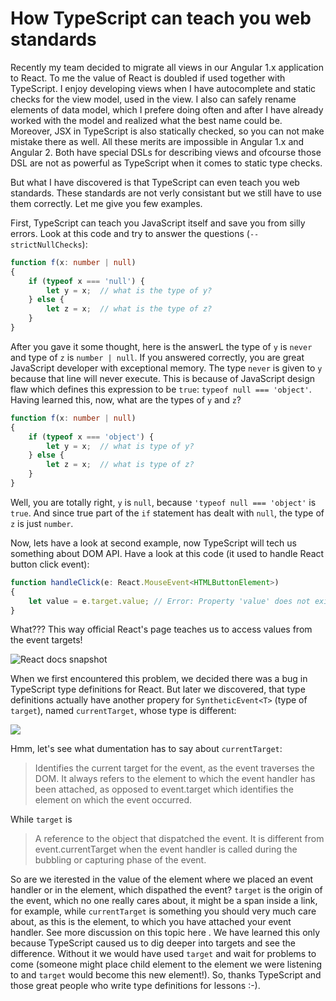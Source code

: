 # How TypeScript can teach you web standards

Recently my team decided to migrate all views in our Angular 1.x application to React. To me the value of React is doubled if used together with TypeScript. I enjoy developing views when I have autocomplete and static checks for the view model, used in the view. I also can safely rename  elements of data model, which I prefere doing often and after I have already worked with the model and realized what the best name could be. Moreover, JSX in TypeScript is also statically checked, so you can not make mistake there as well. All these merits are impossible in Angular 1.x and Angular 2. Both have special DSLs for describing views and ofcourse those DSL are not as powerful as TypeScript when it comes to static type checks.

But what I have discovered is that TypeScript can even teach you web standards. These standards are not verly consistant but we still have to use them correctly. Let me give you few examples. 

First, TypeScript can teach you JavaScript itself and save you from silly errors. Look at this code and try to answer the questions (`--strictNullChecks`):

```ts
function f(x: number | null)
{
    if (typeof x === 'null') {
        let y = x;  // what is the type of y?
    } else {
        let z = x;  // what is the type of z?
    }
}
```

After you gave it some thought, here is the answerL the type of `y` is `never` and type of `z` is `number | null`. If you answered correctly, you are great JavaScript developer with exceptional memory. The type `never` is given to `y` because that line will never execute. This is because of JavaScript design flaw which defines this expression to be `true`: `typeof null === 'object'`. Having learned this, now, what are the types of `y` and `z`?

```ts
function f(x: number | null)
{
    if (typeof x === 'object') {
        let y = x;  // what is type of y?
    } else {
        let z = x;  // what is type of z?
    }
}
```

Well, you are totally right, `y` is `null`, because `'typeof null === 'object'` is `true`. And since true part of the `if` statement has dealt with `null`, the type of `z` is just `number`.

Now, lets have a look at second example, now TypeScript will tech us something about DOM API. Have a look at this code (it used to handle React button click event):

```ts
function handleClick(e: React.MouseEvent<HTMLButtonElement>)
{
    let value = e.target.value; // Error: Property 'value' does not exist on type 'EventTarget'
}
```
What??? This way official React's page teaches us to access values from the event targets!

![React docs snapshot](http://puu.sh/sNPzM/7e43ac21fd.png)

When we first encountered this problem, we decided there was a bug in TypeScript type definitions for React. But later we discovered, that type definitions actually have another propery for `SyntheticEvent<T>` (type of `target`), named `currentTarget`, whose type is different:

![](http://puu.sh/sNNAn/48e2044842.png) 

Hmm, let's see what dumentation has to say about `currentTarget`:
>Identifies the current target for the event, as the event traverses the DOM. It always refers to the element to which the event handler has been attached, as opposed to event.target which identifies the element on which the event occurred.

While `target` is
>A reference to the object that dispatched the event. It is different from event.currentTarget when the event handler is called during the bubbling or capturing phase of the event.

So are we iterested in the value of the element where we placed an event handler or in the element, which dispathed the event? `target` is the origin of the event, which no one really cares about, it might be a span inside a link, for example, while `currentTarget` is something you should very much care about, as this is the element, to which you have attached your event handler. See more discussion on this topic here [](https://github.com/DefinitelyTyped/DefinitelyTyped/issues/11508#issuecomment-256045682). We have learned this only because TypeScript caused us to dig deeper into targets and see the difference. Without it we would have used `target` and wait for problems to come (someone might place child element to the element we were listening to and `target` would become this new element!). So, thanks TypeScript and those great people who write type definitions for lessons :-).
